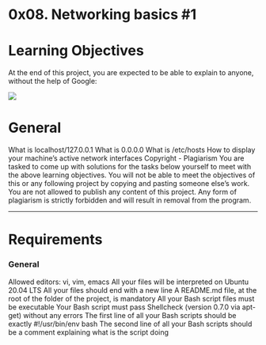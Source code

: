 <h1 style="text-align:center:">0x08. Networking basics #1</h1>


<h1>Learning Objectives</h1>
<p>At the end of this project, you are expected to be able to explain to anyone, without the help of Google:</p>

<img src="https://s3.amazonaws.com/intranet-projects-files/holbertonschool-sysadmin_devops/285/s7kpNYq.png">

<h1>General</h1>
<p>What is localhost/127.0.0.1
What is 0.0.0.0
What is /etc/hosts
How to display your machine’s active network interfaces
Copyright - Plagiarism
You are tasked to come up with solutions for the tasks below yourself to meet with the above learning objectives.
You will not be able to meet the objectives of this or any following project by copying and pasting someone else’s work.
You are not allowed to publish any content of this project.
Any form of plagiarism is strictly forbidden and will result in removal from the program.</p>
<hr>

<h1>Requirements</h1>
<h3>General</h3>
<p>Allowed editors: vi, vim, emacs
All your files will be interpreted on Ubuntu 20.04 LTS
All your files should end with a new line
A README.md file, at the root of the folder of the project, is mandatory
All your Bash script files must be executable
Your Bash script must pass Shellcheck (version 0.7.0 via apt-get) without any errors
The first line of all your Bash scripts should be exactly #!/usr/bin/env bash
The second line of all your Bash scripts should be a comment explaining what is the  script doing</p>
